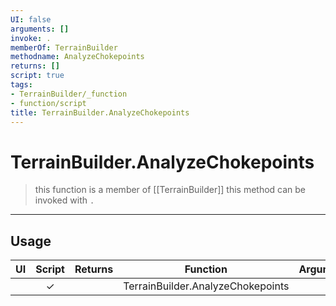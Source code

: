 ```yaml
---
UI: false
arguments: []
invoke: .
memberOf: TerrainBuilder
methodname: AnalyzeChokepoints
returns: []
script: true
tags:
- TerrainBuilder/_function
- function/script
title: TerrainBuilder.AnalyzeChokepoints
---
```

# TerrainBuilder.AnalyzeChokepoints
> this function is a member of [[TerrainBuilder]]
> this method can be invoked with `.`
-----
## Usage
|  UI | Script | Returns | Function | Arguments |
|:---:|:------:|-------:|:--------:|:---------|
| |✓||TerrainBuilder.AnalyzeChokepoints||
